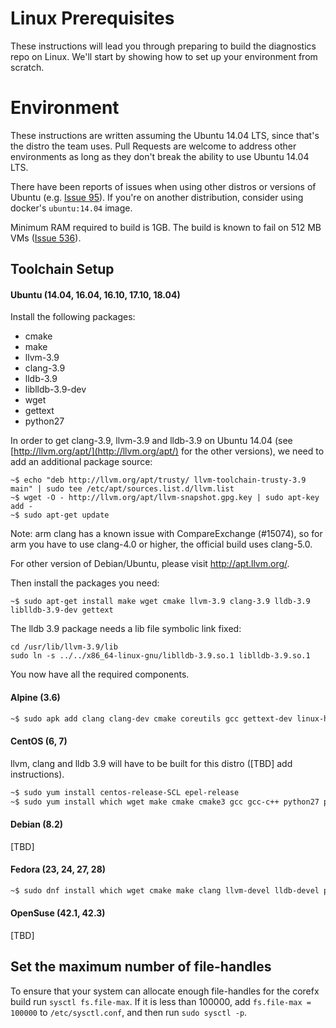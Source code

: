 Linux Prerequisites 
===================

These instructions will lead you through preparing to build the diagnostics repo on Linux. We'll start by showing how to set up your environment from scratch.

Environment
===========

These instructions are written assuming the Ubuntu 14.04 LTS, since that's the distro the team uses. Pull Requests are welcome to address other environments as long as they don't break the ability to use Ubuntu 14.04 LTS.

There have been reports of issues when using other distros or versions of Ubuntu (e.g. [Issue 95](https://github.com/dotnet/coreclr/issues/95)). If you're on another distribution, consider using docker's `ubuntu:14.04` image.

Minimum RAM required to build is 1GB. The build is known to fail on 512 MB VMs ([Issue 536](https://github.com/dotnet/coreclr/issues/536)).

Toolchain Setup
---------------

#### Ubuntu (14.04, 16.04, 16.10, 17.10, 18.04) ####

Install the following packages: 

- cmake
- make 
- llvm-3.9
- clang-3.9
- lldb-3.9
- liblldb-3.9-dev
- wget
- gettext
- python27

In order to get clang-3.9, llvm-3.9 and lldb-3.9 on Ubuntu 14.04 (see [http://llvm.org/apt/](http://llvm.org/apt/) for the other versions), we need to add an additional package source:

    ~$ echo "deb http://llvm.org/apt/trusty/ llvm-toolchain-trusty-3.9 main" | sudo tee /etc/apt/sources.list.d/llvm.list
    ~$ wget -O - http://llvm.org/apt/llvm-snapshot.gpg.key | sudo apt-key add -
    ~$ sudo apt-get update

Note: arm clang has a known issue with CompareExchange (#15074), so for arm you have to use clang-4.0 or higher, the official build uses clang-5.0.
    
For other version of Debian/Ubuntu, please visit http://apt.llvm.org/.

Then install the packages you need:

    ~$ sudo apt-get install make wget cmake llvm-3.9 clang-3.9 lldb-3.9 liblldb-3.9-dev gettext

The lldb 3.9 package needs a lib file symbolic link fixed:

    cd /usr/lib/llvm-3.9/lib
    sudo ln -s ../../x86_64-linux-gnu/liblldb-3.9.so.1 liblldb-3.9.so.1

You now have all the required components.

#### Alpine (3.6) ####


```sh
~$ sudo apk add clang clang-dev cmake coreutils gcc gettext-dev linux-headers llvm lldb-dev make python

```

#### CentOS (6, 7) ####

llvm, clang and lldb 3.9 will have to be built for this distro ([TBD] add instructions).

```sh
~$ sudo yum install centos-release-SCL epel-release
~$ sudo yum install which wget make cmake cmake3 gcc gcc-c++ python27 python-argparse python-devel

```

#### Debian (8.2) ####

[TBD]

#### Fedora (23, 24, 27, 28) ####

```sh
~$ sudo dnf install which wget cmake make clang llvm-devel lldb-devel python27 

```

#### OpenSuse (42.1, 42.3) ####

[TBD]

Set the maximum number of file-handles
--------------------------------------

To ensure that your system can allocate enough file-handles for the corefx build run `sysctl fs.file-max`. If it is less than 100000, add `fs.file-max = 100000` to `/etc/sysctl.conf`, and then run `sudo sysctl -p`.

